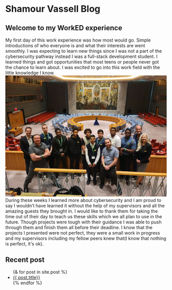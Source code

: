 # Shamour Vassell Blog
## Welcome to my WorkED experience


My first day of this work experience was how most would go. Simple introductions of who everyone is and what their interests are went smoothly. I was expecting to learn new things since I was not a part of the cybersecurity pathway instead I was a full-stack development student. I learned things and got opportunities that most teens or people never got the chance to learn about. I was excited to go into this work field with the little knowledge I know.
![My WorkEd experience](/assets/Pentest.jpg)
During these weeks I learned more about cybersecurity and I am proud to say I wouldn’t have learned it without the help of my supervisors and all the amazing guests they brought in. I would like to thank them for taking the time out of their day to teach us these skills which we all plan to use in the future. Though projects were tough with their guidance I was able to push through them and finish them all before their deadline. I know that the projects I presented were not perfect, they were a small work in progress and my supervisors including my fellow peers knew that(I know that nothing is perfect, it's ok). 

## Recent post
<ul>
{& for post in site.post %}
<li>
<a href="{{post.url}}">{{ post.title}}</a>
</li>
{% endfor %}
</ul>
<ol>

</ol>